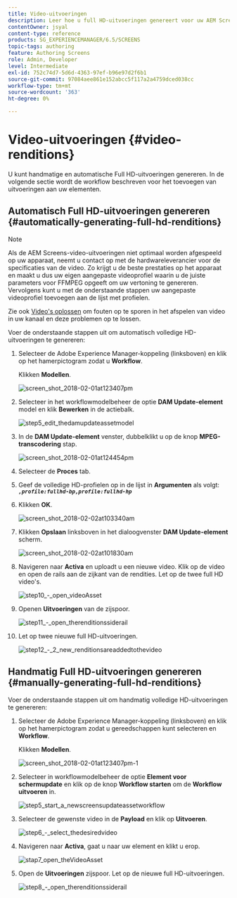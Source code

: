 ```yaml
---
title: Video-uitvoeringen
description: Leer hoe u full HD-uitvoeringen genereert voor uw AEM Screens-project.
contentOwner: jsyal
content-type: reference
products: SG_EXPERIENCEMANAGER/6.5/SCREENS
topic-tags: authoring
feature: Authoring Screens
role: Admin, Developer
level: Intermediate
exl-id: 752c74d7-5d6d-4363-97ef-b96e97d2f6b1
source-git-commit: 97084aee861e152abcc5f117a2a4759dced038cc
workflow-type: tm+mt
source-wordcount: '363'
ht-degree: 0%

---
```


# Video-uitvoeringen {#video-renditions}

U kunt handmatige en automatische Full HD-uitvoeringen genereren. In de volgende sectie wordt de workflow beschreven voor het toevoegen van uitvoeringen aan uw elementen.

## Automatisch Full HD-uitvoeringen genereren  {#automatically-generating-full-hd-renditions}

>[!NOTE]
>
>Als de AEM Screens-video-uitvoeringen niet optimaal worden afgespeeld op uw apparaat, neemt u contact op met de hardwareleverancier voor de specificaties van de video. Zo krijgt u de beste prestaties op het apparaat en maakt u dus uw eigen aangepaste videoprofiel waarin u de juiste parameters voor FFMPEG opgeeft om uw vertoning te genereren. Vervolgens kunt u met de onderstaande stappen uw aangepaste videoprofiel toevoegen aan de lijst met profielen.
>
>Zie ook [Video&#39;s oplossen](troubleshoot-videos.md) om fouten op te sporen in het afspelen van video in uw kanaal en deze problemen op te lossen.

Voer de onderstaande stappen uit om automatisch volledige HD-uitvoeringen te genereren:

1. Selecteer de Adobe Experience Manager-koppeling (linksboven) en klik op het hamerpictogram zodat u **Workflow**.

   Klikken **Modellen**.

   ![screen_shot_2018-02-01at123407pm](assets/screen_shot_2018-02-01at123407pm.png)

1. Selecteer in het workflowmodelbeheer de optie **DAM Update-element** model en klik **Bewerken** in de actiebalk.

   ![step5_edit_thedamupdateassetmodel](assets/step5_-_edit_thedamupdateassetmodel.png)

1. In de **DAM Update-element** venster, dubbelklikt u op de knop **MPEG-transcodering** stap.

   ![screen_shot_2018-02-01at124454pm](assets/screen_shot_2018-02-01at124454pm.png)

1. Selecteer de **Proces** tab.
1. Geef de volledige HD-profielen op in de lijst in **Argumenten** als volgt:
   ***`,profile:fullhd-bp,profile:fullhd-hp`***
1. Klikken **OK**.

   ![screen_shot_2018-02-02at103340am](assets/screen_shot_2018-02-02at103340am.png)

1. Klikken **Opslaan** linksboven in het dialoogvenster **DAM Update-element** scherm.

   ![screen_shot_2018-02-02at101830am](assets/screen_shot_2018-02-02at101830am.png)

1. Navigeren naar **Activa** en uploadt u een nieuwe video. Klik op de video en open de rails aan de zijkant van de rendities. Let op de twee full HD video&#39;s.

   ![step10_-_open_videoAsset](assets/step10_-_open_thevideoasset.png)

1. Openen **Uitvoeringen** van de zijspoor.

   ![step11_-_open_therenditionssiderail](assets/step11_-_open_therenditionssiderail.png)

1. Let op twee nieuwe full HD-uitvoeringen.

   ![step12_-_2_new_renditionsareaddedtothevideo](assets/step12_-_2_new_renditionsareaddedtothevideo.png)

## Handmatig Full HD-uitvoeringen genereren {#manually-generating-full-hd-renditions}

Voer de onderstaande stappen uit om handmatig volledige HD-uitvoeringen te genereren:

1. Selecteer de Adobe Experience Manager-koppeling (linksboven) en klik op het hamerpictogram zodat u gereedschappen kunt selecteren en **Workflow**.

   Klikken **Modellen**.

   ![screen_shot_2018-02-01at123407pm-1](assets/screen_shot_2018-02-01at123407pm-1.png)

1. Selecteer in workflowmodelbeheer de optie **Element voor schermupdate** en klik op de knop **Workflow starten** om de **Workflow uitvoeren** in.

   ![step5_start_a_newscreensupdateassetworkflow](assets/step5_-_start_a_newscreensupdateassetworkflow.png)

1. Selecteer de gewenste video in de **Payload** en klik op **Uitvoeren**.

   ![step6_-_select_thedesiredvideo](assets/step6_-_select_thedesiredvideo.png)

1. Navigeren naar **Activa**, gaat u naar uw element en klikt u erop.

   ![stap7_open_theVideoAsset](assets/step7_-_open_thevideoasset.png)

1. Open de **Uitvoeringen** zijspoor. Let op de nieuwe full HD-uitvoeringen.

   ![step8_-_open_therenditionssiderail](assets/step8_-_open_therenditionssiderail.png)
